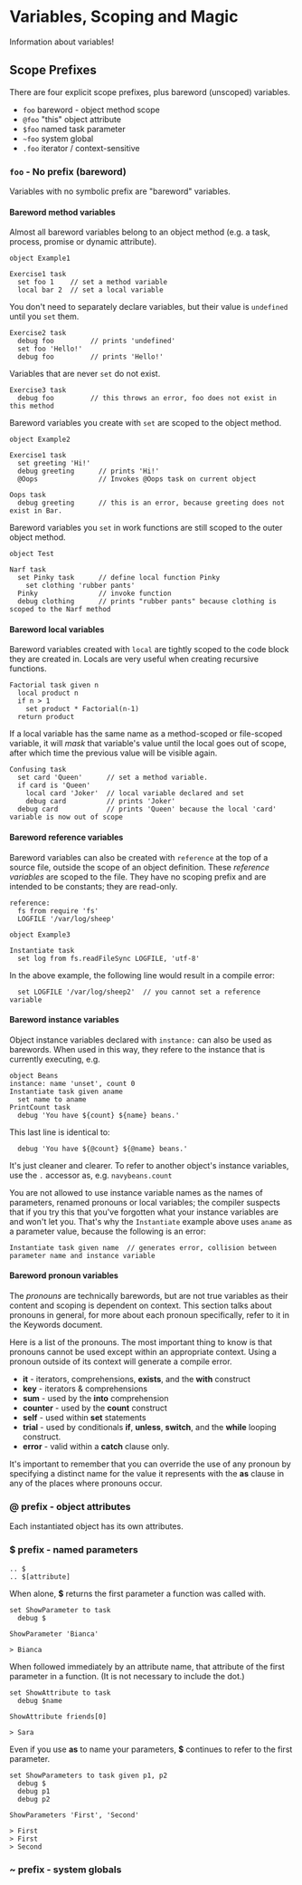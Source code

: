 # Variables, Scoping and Magic

Information about variables!

## Scope Prefixes

There are four explicit scope prefixes, plus bareword (unscoped) variables. 

 - `foo` bareword - object method scope
 - `@foo` "this" object attribute
 - `$foo` named task parameter
 - `~foo` system global 
 - `.foo` iterator / context-sensitive  
 
### `foo` - No prefix (bareword)

Variables with no symbolic prefix are "bareword" variables.

#### Bareword method variables
 
Almost all bareword variables belong to an object method (e.g. a task, process, promise or dynamic attribute). 

    object Example1

    Exercise1 task
      set foo 1    // set a method variable
      local bar 2  // set a local variable 

You don't need to separately declare variables, but their value is `undefined` until you `set` them. 

    Exercise2 task
      debug foo         // prints 'undefined'
      set foo 'Hello!'
      debug foo         // prints 'Hello!'

Variables that are never `set` do not exist.

    Exercise3 task
      debug foo         // this throws an error, foo does not exist in this method

Bareword variables you create with `set` are scoped to the object method.

    object Example2

    Exercise1 task 
      set greeting 'Hi!'
      debug greeting      // prints 'Hi!'
      @Oops               // Invokes @Oops task on current object

    Oops task
      debug greeting      // this is an error, because greeting does not exist in Bar.
      
Bareword variables you `set` in work functions are still scoped to the outer object method.

    object Test
    
    Narf task
      set Pinky task      // define local function Pinky
        set clothing 'rubber pants'
      Pinky               // invoke function
      debug clothing      // prints "rubber pants" because clothing is scoped to the Narf method
      
#### Bareword local variables
      
Bareword variables created with `local` are tightly scoped to the code block they are created in.  Locals are very useful when creating recursive functions.

    Factorial task given n
      local product n
      if n > 1
        set product * Factorial(n-1)
      return product 

If a local variable has the same name as a method-scoped or file-scoped variable, it will _mask_ that variable's value until the local goes out of scope, after which time the previous value will be visible again.

    Confusing task
      set card 'Queen'      // set a method variable.
      if card is 'Queen'
        local card 'Joker'  // local variable declared and set
        debug card          // prints 'Joker'
      debug card            // prints 'Queen' because the local 'card' variable is now out of scope

#### Bareword reference variables
      
Bareword variables can also be created with `reference` at the top of a source file, outside the scope of an object definition. These _reference variables_ are scoped to the file. They have no scoping prefix and are intended to be constants; they are read-only.

    reference:
      fs from require 'fs'
      LOGFILE '/var/log/sheep'
      
    object Example3
    
    Instantiate task
      set log from fs.readFileSync LOGFILE, 'utf-8'
        
In the above example, the following line would result in a compile error:        

      set LOGFILE '/var/log/sheep2'  // you cannot set a reference variable

#### Bareword instance variables

Object instance variables declared with `instance:` can also be used as barewords. When used in this way, they refere to the instance that is currently executing, e.g. 

    object Beans
    instance: name 'unset', count 0
    Instantiate task given aname
      set name to aname
    PrintCount task
      debug 'You have ${count} ${name} beans.'

This last line is identical to:

      debug 'You have ${@count} ${@name} beans.'

It's just cleaner and clearer. To refer to another object's instance variables, use the `.` accessor as, e.g. `navybeans.count`

You are not allowed to use instance variable names as the names of parameters, renamed pronouns or local variables; the compiler suspects that if you try this that you've forgotten what your instance variables are and won't let you. That's why the `Instantiate` example above uses `aname` as a parameter value, because the following is an error:

    Instantiate task given name  // generates error, collision between parameter name and instance variable


#### Bareword pronoun variables

The _pronouns_ are technically barewords, but are not true variables as their content and scoping is dependent on context. This section talks about pronouns in general, for more about each pronoun specifically, refer to it in the Keywords document.
      
Here is a list of the pronouns. The most important thing to know is that pronouns cannot be used except within an appropriate context. Using a pronoun outside of its context will generate a compile error.

  - __it__ - iterators, comprehensions, **exists**, and the __with__ construct
  - __key__ - iterators & comprehensions
  - __sum__ - used by the __into__ comprehension
  - __counter__ - used by the __count__ construct
  - __self__ - used within __set__ statements
  - __trial__ - used by conditionals **if**, **unless**, **switch**, and the **while** looping construct.
  - __error__ - valid within a __catch__ clause only.
    
It's important to remember that you can override the use of any pronoun by specifying a distinct name for the value it represents with the __as__ clause in any of the places where pronouns occur.  

      
### @ prefix - object attributes

Each instantiated object has its own attributes.  


### $ prefix - named parameters

	.. $ 
	.. $[attribute]

When alone, **$** returns the first parameter a function was called with. 

	set ShowParameter to task
	  debug $

	ShowParameter 'Bianca'
	
	> Bianca

When followed immediately by an attribute name, that attribute of the first parameter in a function. (It is not necessary to include the dot.)

	set ShowAttribute to task
	  debug $name

	ShowAttribute friends[0]
	
	> Sara

Even if you use **as** to name your parameters, **$** continues to refer to the first parameter. 

	set ShowParameters to task given p1, p2
	  debug $
	  debug p1
	  debug p2

	ShowParameters 'First', 'Second'
	
	> First
	> First
	> Second


    

### ~ prefix - system globals

